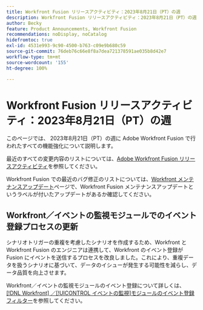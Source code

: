 ```yaml
---
title: Workfront Fusion リリースアクティビティ：2023年8月21日（PT）の週
description: Workfront Fusion リリースアクティビティ：2023年8月21日（PT）の週
author: Becky
feature: Product Announcements, Workfront Fusion
recommendations: noDisplay, noCatalog
hidefromtoc: true
exl-id: 4531e993-9c90-4500-b763-c09e9b680c59
source-git-commit: 76deb76c66e8f8a7dea721378591ae035b8d42e7
workflow-type: tm+mt
source-wordcount: '155'
ht-degree: 100%

---
```


# Workfront Fusion リリースアクティビティ：2023年8月21日（PT）の週

このページでは、
2023年8月21日（PT）の週に Adobe Workfront Fusion で行われたすべての機能強化について説明します。

最近のすべての変更内容のリストについては、[Adobe Workfront Fusion リリースアクティビティ](../../../product-announcements/product-releases/fusion-release-activity/fusion-release-activity.md)を参照してください。

Workfront Fusion での最近のバグ修正のリストについては、[Workfront メンテナンスアップデート](https://experienceleague.adobe.com/docs/workfront-known-issues/releases/current-updates.html?lang=ja)ページで、Workfront Fusion メンテナンスアップデートというラベルが付いたアップデートがあるか確認してください。

## Workfront／イベントの監視モジュールでのイベント登録プロセスの更新

シナリオトリガーの重複を考慮したシナリオを作成するため、Workfront とWorkfront Fusion のエンジニアは連携して、Workfront のイベント登録が Fusion にイベントを送信するプロセスを改良しました。これにより、重複データを扱うシナリオに基づいて、データのイシューが発生する可能性を減らし、データ品質を向上させます。

Workfront／イベントの監視モジュールのイベント登録について詳しくは、[ [!DNL Workfront] ／[!UICONTROL イベントの監視]モジュールのイベント登録フィルター](/help/quicksilver/workfront-fusion/apps-and-their-modules/workfront-modules.md#event-subscription-filters-in-the-workfront--watch-events-modules)を参照してください。
